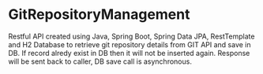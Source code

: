 # GitRepositoryManagement
Restful API created using Java, Spring Boot, Spring Data JPA, RestTemplate and H2 Database to retrieve git repository details from GIT API and save in DB.
If record alredy exist in DB then it will not be inserted again.
Response will be sent back to caller, DB save call is asynchronous.
